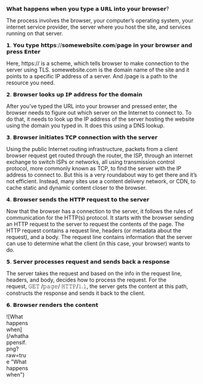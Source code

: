 𝗪𝗵𝗮𝘁 𝗵𝗮𝗽𝗽𝗲𝗻𝘀 𝘄𝗵𝗲𝗻 𝘆𝗼𝘂 𝘁𝘆𝗽𝗲 𝗮 𝗨𝗥𝗟 𝗶𝗻𝘁𝗼 𝘆𝗼𝘂𝗿 𝗯𝗿𝗼𝘄𝘀𝗲𝗿?

The process involves the browser, your computer’s operating system, your internet service provider, the server where you host the site, and services running on that server.

𝟭. 𝗬𝗼𝘂 𝘁𝘆𝗽𝗲 𝗵𝘁𝘁𝗽𝘀://𝘀𝗼𝗺𝗲𝘄𝗲𝗯𝘀𝗶𝘁𝗲.𝗰𝗼𝗺/𝗽𝗮𝗴𝗲 𝗶𝗻 𝘆𝗼𝘂𝗿 𝗯𝗿𝗼𝘄𝘀𝗲𝗿 𝗮𝗻𝗱 𝗽𝗿𝗲𝘀𝘀 𝗘𝗻𝘁𝗲𝗿

Here, https:// is a scheme, which tells browser to make connection to the server using TLS. somewebsite.com is the domain name of the site and it points to a specific IP address of a server. And /page is a path to the resource you need.

𝟮. 𝗕𝗿𝗼𝘄𝘀𝗲𝗿 𝗹𝗼𝗼𝗸𝘀 𝘂𝗽 𝗜𝗣 𝗮𝗱𝗱𝗿𝗲𝘀𝘀 𝗳𝗼𝗿 𝘁𝗵𝗲 𝗱𝗼𝗺𝗮𝗶𝗻

After you’ve typed the URL into your browser and pressed enter, the browser needs to figure out which server on the Internet to connect to. To do that, it needs to look up the IP address of the server hosting the website using the domain you typed in. It does this using a DNS lookup. 

𝟯. 𝗕𝗿𝗼𝘄𝘀𝗲𝗿 𝗶𝗻𝗶𝘁𝗶𝗮𝘁𝗲𝘀 𝗧𝗖𝗣 𝗰𝗼𝗻𝗻𝗲𝗰𝘁𝗶𝗼𝗻 𝘄𝗶𝘁𝗵 𝘁𝗵𝗲 𝘀𝗲𝗿𝘃𝗲𝗿

Using the public Internet routing infrastructure, packets from a client browser request get routed through the router, the ISP, through an internet exchange to switch ISPs or networks, all using transmission control protocol, more commonly known as TCP, to find the server with the IP address to connect to. But this is a very roundabout way to get there and it’s not efficient. Instead, many sites use a content delivery network, or CDN, to cache static and dynamic content closer to the browser.

𝟰. 𝗕𝗿𝗼𝘄𝘀𝗲𝗿 𝘀𝗲𝗻𝗱𝘀 𝘁𝗵𝗲 𝗛𝗧𝗧𝗣 𝗿𝗲𝗾𝘂𝗲𝘀𝘁 𝘁𝗼 𝘁𝗵𝗲 𝘀𝗲𝗿𝘃𝗲𝗿

Now that the browser has a connection to the server, it follows the rules of communication for the HTTP(s) protocol. It starts with the browser sending an HTTP request to the server to request the contents of the page. The HTTP request contains a request line, headers (or metadata about the request), and a body. The request line contains information that the server can use to determine what the client (in this case, your browser) wants to do.

𝟱. 𝗦𝗲𝗿𝘃𝗲𝗿 𝗽𝗿𝗼𝗰𝗲𝘀𝘀𝗲𝘀 𝗿𝗲𝗾𝘂𝗲𝘀𝘁 𝗮𝗻𝗱 𝘀𝗲𝗻𝗱𝘀 𝗯𝗮𝗰𝗸 𝗮 𝗿𝗲𝘀𝗽𝗼𝗻𝘀𝗲

The server takes the request and based on the info in the request line, headers, and body, decides how to process the request. For the request, 𝙶𝙴𝚃 /𝚙𝚊𝚐𝚎/ 𝙷𝚃𝚃𝙿/𝟷.𝟷, the server gets the content at this path, constructs the response and sends it back to the client.

𝟲. 𝗕𝗿𝗼𝘄𝘀𝗲𝗿 𝗿𝗲𝗻𝗱𝗲𝗿𝘀 𝘁𝗵𝗲 𝗰𝗼𝗻𝘁𝗲𝗻𝘁

<div style="width:60px ; height:60px">
![What happens when](/whathappensif.png?raw=true "What happens when")
<div>
